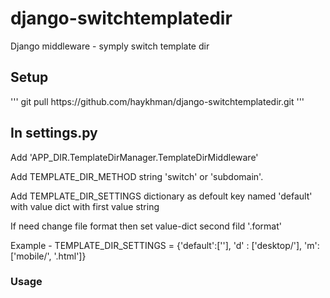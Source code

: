 # django-switchtemplatedir
Django middleware - symply switch template dir
<h2>Setup</h2>
<p>'''
 git pull https://github.com/haykhman/django-switchtemplatedir.git
 '''</p>

<h2>In settings.py</h2>
<p>Add 'APP_DIR.TemplateDirManager.TemplateDirMiddleware'</p>
<p>Add TEMPLATE_DIR_METHOD string 'switch' or 'subdomain'.</p>
<p>Add TEMPLATE_DIR_SETTINGS dictionary as defoult key named 'default' with value dict with first value string</p>
<p>If need change file format then set value-dict second fild '.format'</p>
<p>Example - TEMPLATE_DIR_SETTINGS = {'default':[''], 'd' : ['desktop/'], 'm':['mobile/', '.html']}</p>

<h3>Usage</h3>
<p></p>